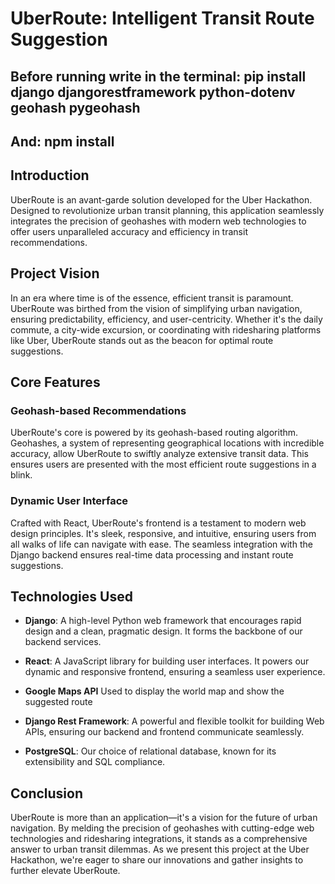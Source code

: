 #  UberRoute: Intelligent Transit Route Suggestion

## Before running write in the terminal: pip install django djangorestframework python-dotenv geohash pygeohash 
## And: npm install
## Introduction

UberRoute is an avant-garde solution developed for the Uber Hackathon. Designed to revolutionize urban transit planning, this application seamlessly integrates the precision of geohashes with modern web technologies to offer users unparalleled accuracy and efficiency in transit recommendations.

## Project Vision

In an era where time is of the essence, efficient transit is paramount. UberRoute was birthed from the vision of simplifying urban navigation, ensuring predictability, efficiency, and user-centricity. Whether it's the daily commute, a city-wide excursion, or coordinating with ridesharing platforms like Uber, UberRoute stands out as the beacon for optimal route suggestions.

## Core Features

### Geohash-based Recommendations 
UberRoute's core is powered by its geohash-based routing algorithm. Geohashes, a system of representing geographical locations with incredible accuracy, allow UberRoute to swiftly analyze extensive transit data. This ensures users are presented with the most efficient route suggestions in a blink.

### Dynamic User Interface 
Crafted with React, UberRoute's frontend is a testament to modern web design principles. It's sleek, responsive, and intuitive, ensuring users from all walks of life can navigate with ease. The seamless integration with the Django backend ensures real-time data processing and instant route suggestions.

## Technologies Used

- **Django**: A high-level Python web framework that encourages rapid design and a clean, pragmatic design. It forms the backbone of our backend services.
  
- **React**: A JavaScript library for building user interfaces. It powers our dynamic and responsive frontend, ensuring a seamless user experience.
  
- **Google Maps API** Used to display the world map and show the suggested route
  
- **Django Rest Framework**: A powerful and flexible toolkit for building Web APIs, ensuring our backend and frontend communicate seamlessly.
  
- **PostgreSQL**: Our choice of relational database, known for its extensibility and SQL compliance.

## Conclusion

UberRoute is more than an application—it's a vision for the future of urban navigation. By melding the precision of geohashes with cutting-edge web technologies and ridesharing integrations, it stands as a comprehensive answer to urban transit dilemmas. As we present this project at the Uber Hackathon, we're eager to share our innovations and gather insights to further elevate UberRoute.
